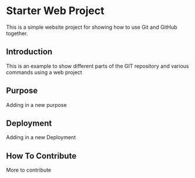 # Starter Web Project
This is a simple website project for showing how to use Git and GitHub together.
## Introduction
This is an example to show different parts of the GIT repository and various commands using a web project
## Purpose
Adding in a new purpose
## Deployment
Adding in a new Deployment
## How To Contribute
More to contribute
